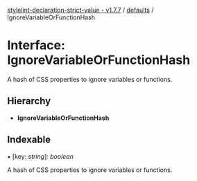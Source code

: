 [stylelint-declaration-strict-value - v1.7.7](../README.md) / [defaults](../modules/defaults.md) / IgnoreVariableOrFunctionHash

# Interface: IgnoreVariableOrFunctionHash

A hash of CSS properties to ignore variables or functions.

## Hierarchy

* **IgnoreVariableOrFunctionHash**

## Indexable

▪ [key: *string*]: *boolean*

A hash of CSS properties to ignore variables or functions.
